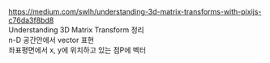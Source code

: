https://medium.com/swlh/understanding-3d-matrix-transforms-with-pixijs-c76da3f8bd8  
Understanding 3D Matrix Transform 정리  
n-D 공간안에서 vector 표현  
좌표평면에서 x, y에 위치하고 있는 점P에 벡터
